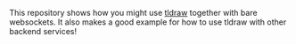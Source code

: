 This repository shows how you might use [tldraw](https://github.com/tldraw/tldraw) together with bare websockets. It also makes a good example for how to use tldraw with other backend services!
